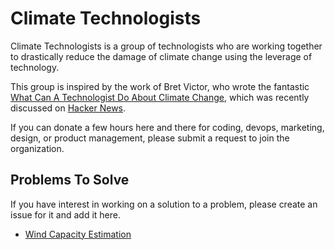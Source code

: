 # Climate Technologists

Climate Technologists is a group of technologists who are working together to drastically reduce the damage of climate change using the leverage of technology.

This group is inspired by the work of Bret Victor, who wrote the fantastic [What Can A Technologist Do About Climate Change](http://worrydream.com/ClimateChange]), which was recently discussed on [Hacker News](https://news.ycombinator.com/item?id=19259106).

If you can donate a few hours here and there for coding, devops, marketing, design, or product management, please submit a request to join the organization.

## Problems To Solve

If you have interest in working on a solution to a problem, please create an issue for it and add it here.

- [Wind Capacity Estimation](https://github.com/climate-technologists/discussion/issues/1)
